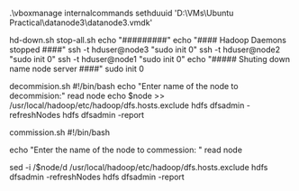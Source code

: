  .\vboxmanage internalcommands sethduuid 'D:\VMs\Ubuntu Practical\datanode3\datanode3.vmdk'


hd-down.sh 
stop-all.sh
echo "#########"
echo "#### Hadoop Daemons stopped ####"
ssh -t hduser@node3 "sudo init 0"
ssh -t hduser@node2 "sudo init 0"
ssh -t hduser@node1 "sudo init 0"
echo "##### Shuting down name node server ####"
sudo init 0

decommision.sh
#!/bin/bash 
echo "Enter name of the node  to decommision:"
read node 
echo $node >> /usr/local/hadoop/etc/hadoop/dfs.hosts.exclude 
hdfs dfsadmin -refreshNodes 
hdfs dfsadmin -report
 

commission.sh
#!/bin/bash

echo "Enter the name of the node to commession: " 
read node 

sed -i /$node/d  /usr/local/hadoop/etc/hadoop/dfs.hosts.exclude
hdfs dfsadmin -refreshNodes
hdfs dfsadmin -report